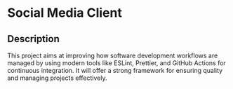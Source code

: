 # Social Media Client

## Description

This project aims at improving how software development workflows are managed by using modern tools like ESLint, Prettier, and GitHub Actions for continuous integration. It will offer a strong framework for ensuring quality and managing projects effectively.
